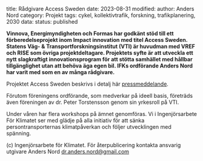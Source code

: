 title: Rådgivare Access Sweden
date: 2023-08-31
modified:
author: Anders Nord
category: Projekt
tags: cykel, kollektivtrafik, forskning, trafikplanering, 2030
data:
status: published

**Vinnova, Energimyndigheten och Formas har godkänt stöd till ett förberedelseprojekt
inom Impact innovation med titel Access Sweden. Statens Väg- & Transportforskningsinstitut
(VTI) är huvudman med VREF och RISE som övriga projektdeltagare. Projektets syfte
är att utveckla ett nytt slagkraftigt innovationsprogram för att stötta samhället
med hållbar tillgänglighet utan att behöva äga egen bil. IFKs ordförande Anders
Nord har varit med som en av många rådgivare.**

Projektet Access Sweden beskrivs i detalj här <a href="https://www.radslaget.se/pressmeddelande"
target="_blank">pressmeddelande</a>.

Förutom föreningens ordförande, som medverkar på ideell basis, företräds även föreningen
av dr. Peter Torstensson genom sin yrkesroll på VTI.

Under våren har flera workshops på ämnet genomföras. Vi i Ingenjörsarbete För
Klimatet ser med glädje på alla initiativ för att sänka persontransporternas
klimatpåverkan och följer utvecklingen med spänning.

(c) Ingenjörsarbete för Klimatet. För återpublicering kontakta ansvarig utgivare
Anders Nord [dr.anders.nord@gmail.com](dr.anders.nord@gmail.com)
